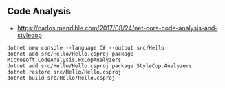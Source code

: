## Code Analysis

- https://carlos.mendible.com/2017/08/24/net-core-code-analysis-and-stylecop

```
dotnet new console --language C# --output src/Hello
dotnet add src/Hello/Hello.csproj package Microsoft.CodeAnalysis.FxCopAnalyzers
dotnet add src/Hello/Hello.csproj package StyleCop.Analyzers
dotnet restore src/Hello/Hello.csproj
dotnet build src/Hello/Hello.csproj
```